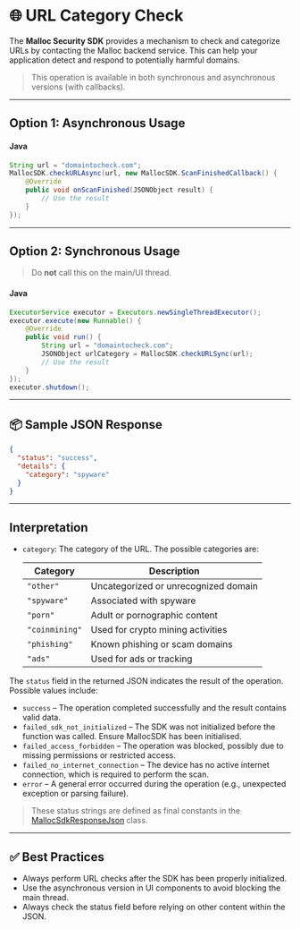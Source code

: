 # 🌐 URL Category Check

The **Malloc Security SDK** provides a mechanism to check and categorize URLs by contacting the Malloc backend service. This can help your application detect and respond to potentially harmful domains.

> This operation is available in both synchronous and asynchronous versions (with callbacks).

---

## Option 1: Asynchronous Usage

#### Java
```java
String url = "domaintocheck.com";
MallocSDK.checkURLAsync(url, new MallocSDK.ScanFinishedCallback() {
    @Override
    public void onScanFinished(JSONObject result) {
        // Use the result
    }
});
```

---

## Option 2: Synchronous Usage

> Do **not** call this on the main/UI thread.

#### Java
```java
ExecutorService executor = Executors.newSingleThreadExecutor();
executor.execute(new Runnable() {
    @Override
    public void run() {
        String url = "domaintocheck.com";
        JSONObject urlCategory = MallocSDK.checkURLSync(url);
        // Use the result
    }
});
executor.shutdown();
```

---

## 📦 Sample JSON Response

```json
{
  "status": "success",
  "details": {
    "category": "spyware"
  }
}
```

---

## Interpretation
- `category`: The category of the URL. The possible categories are:

    | Category      | Description                                |
    |---------------|--------------------------------------------|
    | `"other"`     | Uncategorized or unrecognized domain       |
    | `"spyware"`   | Associated with spyware                    |
    | `"porn"`      | Adult or pornographic content              |
    | `"coinmining"`| Used for crypto mining activities          |
    | `"phishing"`  | Known phishing or scam domains             |
    | `"ads"`       | Used for ads or tracking                   |

    
The `status` field in the returned JSON indicates the result of the operation. Possible values include:
* `success` – The operation completed successfully and the result contains valid data.
* `failed_sdk_not_initialized` – The SDK was not initialized before the function was called. Ensure MallocSDK has been initialised.
* `failed_access_forbidden` – The operation was blocked, possibly due to missing permissions or restricted access.
* `failed_no_internet_connection` – The device has no active internet connection, which is required to perform the scan.
* `error` – A general error occurred during the operation (e.g., unexpected exception or parsing failure).

> These status strings are defined as final constants in the [MallocSdkResponseJson](./mallocSdkResponseJson.md) class.

---

## ✅ Best Practices

- Always perform URL checks after the SDK has been properly initialized.
- Use the asynchronous version in UI components to avoid blocking the main thread.
- Always check the status field before relying on other content within the JSON.

  
